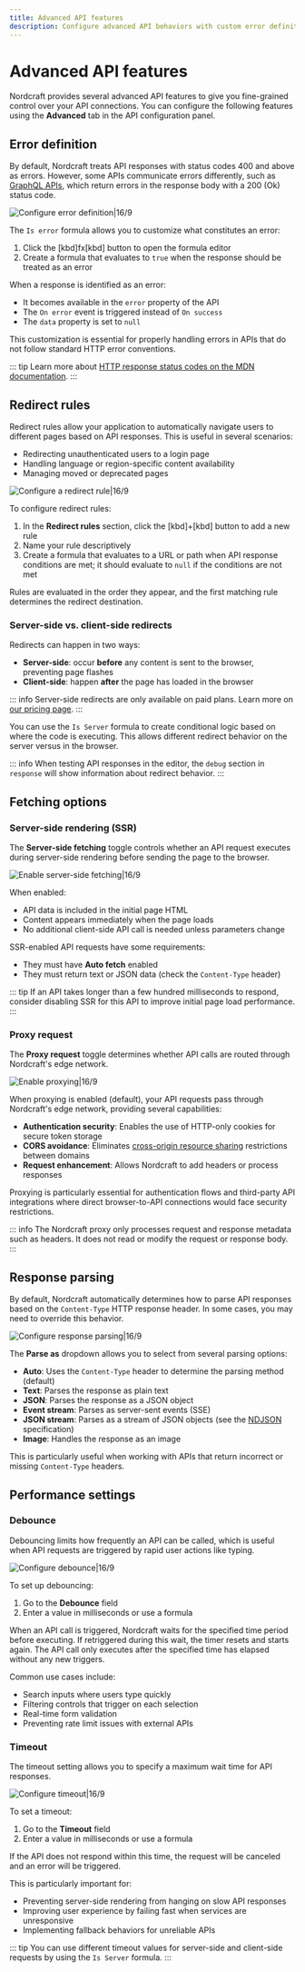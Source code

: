 ```yaml
---
title: Advanced API features
description: Configure advanced API behaviors with custom error definitions, redirects, server-side rendering options, proxying, and response parsing.
---
```


# Advanced API features

Nordcraft provides several advanced API features to give you fine-grained control over your API connections. You can configure the following features using the **Advanced** tab in the API configuration panel.

## Error definition

By default, Nordcraft treats API responses with status codes 400 and above as errors. However, some APIs communicate errors differently, such as [GraphQL APIs](https://graphql.org/learn/serving-over-http#response-format), which return errors in the response body with a 200 (Ok) status code.

![Configure error definition|16/9](configure-error-definition.webp)

The `Is error` formula allows you to customize what constitutes an error:

1. Click the [kbd]fx[kbd] button to open the formula editor
2. Create a formula that evaluates to `true` when the response should be treated as an error

When a response is identified as an error:

- It becomes available in the `error` property of the API
- The `On error` event is triggered instead of `On success`
- The `data` property is set to `null`

This customization is essential for properly handling errors in APIs that do not follow standard HTTP error conventions.

::: tip
Learn more about [HTTP response status codes on the MDN documentation](https://developer.mozilla.org/en-US/docs/Web/HTTP/Reference/Status).
:::

## Redirect rules

Redirect rules allow your application to automatically navigate users to different pages based on API responses. This is useful in several scenarios:

- Redirecting unauthenticated users to a login page
- Handling language or region-specific content availability
- Managing moved or deprecated pages

![Configure a redirect rule|16/9](configure-a-redirect-rule.webp)

To configure redirect rules:

1. In the **Redirect rules** section, click the [kbd]+[kbd] button to add a new rule
2. Name your rule descriptively
3. Create a formula that evaluates to a URL or path when API response conditions are met; it should evaluate to `null` if the conditions are not met

Rules are evaluated in the order they appear, and the first matching rule determines the redirect destination.

### Server-side vs. client-side redirects

Redirects can happen in two ways:

- **Server-side**: occur **before** any content is sent to the browser, preventing page flashes
- **Client-side**: happen **after** the page has loaded in the browser

::: info
Server-side redirects are only available on paid plans. Learn more on [our pricing page](https://nordcraft.com/pricing).
:::

You can use the `Is Server` formula to create conditional logic based on where the code is executing. This allows different redirect behavior on the server versus in the browser.

::: info
When testing API responses in the editor, the `debug` section in `response` will show information about redirect behavior.
:::

## Fetching options

### Server-side rendering (SSR)

The **Server-side fetching** toggle controls whether an API request executes during server-side rendering before sending the page to the browser.

![Enable server-side fetching|16/9](enable-server-side-fetching.webp)

When enabled:

- API data is included in the initial page HTML
- Content appears immediately when the page loads
- No additional client-side API call is needed unless parameters change

SSR-enabled API requests have some requirements:

- They must have **Auto fetch** enabled
- They must return text or JSON data (check the `Content-Type` header)

::: tip
If an API takes longer than a few hundred milliseconds to respond, consider disabling SSR for this API to improve initial page load performance.
:::

### Proxy request

The **Proxy request** toggle determines whether API calls are routed through Nordcraft's edge network.

![Enable proxying|16/9](enable-proxying.webp)

When proxying is enabled (default), your API requests pass through Nordcraft's edge network, providing several capabilities:

- **Authentication security**: Enables the use of HTTP-only cookies for secure token storage
- **CORS avoidance**: Eliminates [cross-origin resource sharing](https://developer.mozilla.org/en-US/docs/Web/HTTP/Guides/CORS) restrictions between domains
- **Request enhancement**: Allows Nordcraft to add headers or process responses

Proxying is particularly essential for authentication flows and third-party API integrations where direct browser-to-API connections would face security restrictions.

::: info
The Nordcraft proxy only processes request and response metadata such as headers. It does not read or modify the request or response body.
:::

## Response parsing

By default, Nordcraft automatically determines how to parse API responses based on the `Content-Type` HTTP response header. In some cases, you may need to override this behavior.

![Configure response parsing|16/9](configure-response-parsing.webp)

The **Parse as** dropdown allows you to select from several parsing options:

- **Auto**: Uses the `Content-Type` header to determine the parsing method (default)
- **Text**: Parses the response as plain text
- **JSON**: Parses the response as a JSON object
- **Event stream**: Parses as server-sent events (SSE)
- **JSON stream**: Parses as a stream of JSON objects (see the [NDJSON](https://github.com/ndjson/ndjson-spec) specification)
- **Image**: Handles the response as an image

This is particularly useful when working with APIs that return incorrect or missing `Content-Type` headers.

## Performance settings

### Debounce

Debouncing limits how frequently an API can be called, which is useful when API requests are triggered by rapid user actions like typing.

![Configure debounce|16/9](configure-debounce.webp)

To set up debouncing:

1. Go to the **Debounce** field
2. Enter a value in milliseconds or use a formula

When an API call is triggered, Nordcraft waits for the specified time period before executing. If retriggered during this wait, the timer resets and starts again. The API call only executes after the specified time has elapsed without any new triggers.

Common use cases include:

- Search inputs where users type quickly
- Filtering controls that trigger on each selection
- Real-time form validation
- Preventing rate limit issues with external APIs

### Timeout

The timeout setting allows you to specify a maximum wait time for API responses.

![Configure timeout|16/9](configure-timeout.webp)

To set a timeout:

1. Go to the **Timeout** field
2. Enter a value in milliseconds or use a formula

If the API does not respond within this time, the request will be canceled and an error will be triggered.

This is particularly important for:

- Preventing server-side rendering from hanging on slow API responses
- Improving user experience by failing fast when services are unresponsive
- Implementing fallback behaviors for unreliable APIs

::: tip
You can use different timeout values for server-side and client-side requests by using the `Is Server` formula.
:::
